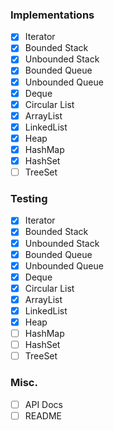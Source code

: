 ### Implementations
- [x] Iterator
- [x] Bounded Stack
- [x] Unbounded Stack
- [x] Bounded Queue
- [x] Unbounded Queue
- [x] Deque
- [x] Circular List
- [x] ArrayList
- [x] LinkedList
- [x] Heap
- [x] HashMap
- [x] HashSet
- [ ] TreeSet

### Testing
- [x] Iterator
- [x] Bounded Stack
- [x] Unbounded Stack
- [x] Bounded Queue
- [x] Unbounded Queue
- [x] Deque
- [x] Circular List
- [x] ArrayList
- [x] LinkedList
- [x] Heap
- [ ] HashMap
- [ ] HashSet
- [ ] TreeSet

### Misc.
- [ ] API Docs
- [ ] README
